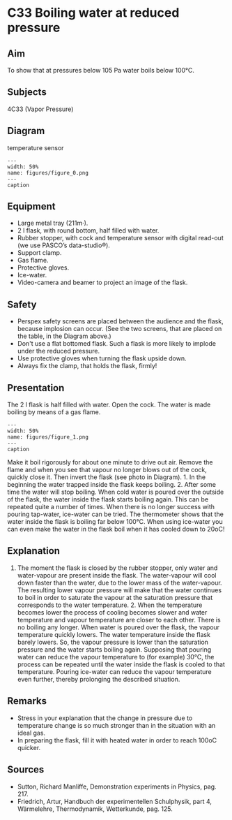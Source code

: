 # C33 Boiling water at reduced pressure 
    
  
## Aim   
 To show that at pressures below 105 Pa water boils below 100°C.    
  
## Subjects   
 4C33 (Vapor Pressure)   
  
## Diagram   
 temperature sensor   
```{figure} figures/figure_0.png  
---  
width: 50%  
name: figures/figure_0.png  
---  
caption  
``` 
      
  
## Equipment   
 
 *  Large metal tray (211m·). 
 *  2 l flask, with round bottom, half filled with water. 
 *  Rubber stopper, with cock and temperature sensor with digital read-out (we use PASCO’s data-studio®). 
 *  Support clamp. 
 *  Gas flame. 
 *  Protective gloves. 
 *  Ice-water. 
 *  Video-camera and beamer to project an image of the flask.   
  
## Safety   
 
 *  Perspex safety screens are placed between the audience and the flask, because implosion can occur. (See the two screens, that are placed on the table, in the Diagram above.) 
 *  Don't use a flat bottomed flask. Such a flask is more likely to implode under the reduced pressure. 
 *  Use protective gloves when turning the flask upside down. 
 *  Always fix the clamp, that holds the flask, firmly!
     
  
## Presentation   
 The 2 l flask is half filled with water. Open the cock. The water is made boiling by means of a gas flame.   
```{figure} figures/figure_1.png  
---  
width: 50%  
name: figures/figure_1.png  
---  
caption  
``` 
 Make it boil rigorously for about one minute to drive out air. Remove the flame and when you see that vapour no longer blows out of the cock, quickly close it. Then invert the flask (see photo in Diagram).  1. In the beginning the water trapped inside the flask keeps boiling.  2. After some time the water will stop boiling. When cold water is poured over the outside of the flask, the water inside the flask starts boiling again. This can be repeated quite a number of times. When there is no longer success with pouring tap-water, ice-water can be tried. The thermometer shows that the water inside the flask is boiling far below 100°C. When using ice-water you can even make the water in the flask boil when it has cooled down to 20oC!    
  
## Explanation   
 1. The moment the flask is closed by the rubber stopper, only water and water-vapour are present inside the flask. The water-vapour will cool down faster than the water, due to the lower mass of the water-vapour. The resulting lower vapour pressure will make that the water continues to boil in order to saturate the vapour at the saturation pressure that corresponds to the water temperature. 2. When the temperature becomes lower the process of cooling becomes slower and water temperature and vapour temperature are closer to each other. There is no boiling any longer. When water is poured over the flask, the vapour temperature quickly lowers. The water temperature inside the flask barely lowers. So, the vapour pressure is lower than the saturation pressure and the water starts boiling again. Supposing that pouring water can reduce the vapour temperature to (for example) 30°C, the process can be repeated until the water inside the flask is cooled to that temperature. Pouring ice-water can reduce the vapour temperature even further, thereby prolonging the described situation.          
  
## Remarks   
 
 *  Stress in your explanation that the change in pressure due to temperature change is so much stronger than in the situation with an ideal gas. 
 *  In preparing the flask, fill it with heated water in order to reach 100oC quicker.
   
  
## Sources   
 
 *  Sutton, Richard Manliffe, Demonstration experiments in Physics, pag. 217. 
 *  Friedrich, Artur, Handbuch der experimentellen Schulphysik, part 4, Wärmelehre, Thermodynamik, Wetterkunde, pag. 125.
  